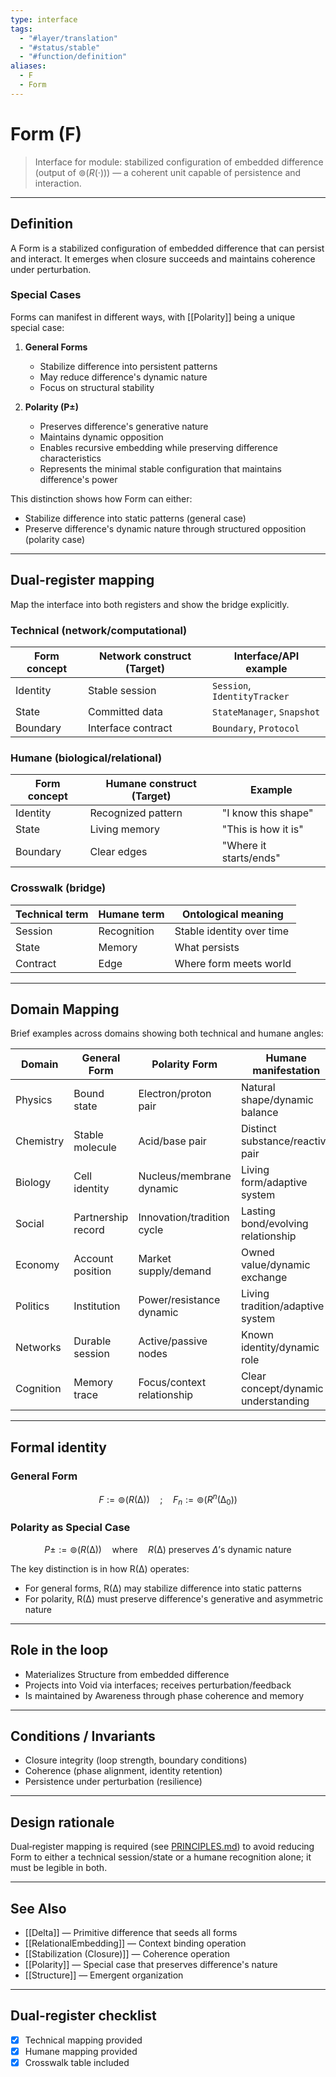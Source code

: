 ```yaml
---
type: interface
tags:
  - "#layer/translation"
  - "#status/stable"
  - "#function/definition"
aliases:
  - F
  - Form
---
```


# Form (F)

> Interface for module: stabilized configuration of embedded difference (output of $⊚(R(·))$) — a coherent unit capable of persistence and interaction.

---

## Definition

A Form is a stabilized configuration of embedded difference that can persist and interact. It emerges when closure succeeds and maintains coherence under perturbation.

### Special Cases

Forms can manifest in different ways, with [[Polarity]] being a unique special case:

1. **General Forms**
   - Stabilize difference into persistent patterns
   - May reduce difference's dynamic nature
   - Focus on structural stability

2. **Polarity (P±)**
   - Preserves difference's generative nature
   - Maintains dynamic opposition
   - Enables recursive embedding while preserving difference characteristics
   - Represents the minimal stable configuration that maintains difference's power

This distinction shows how Form can either:
- Stabilize difference into static patterns (general case)
- Preserve difference's dynamic nature through structured opposition (polarity case)

---

## Dual‑register mapping

Map the interface into both registers and show the bridge explicitly.

### Technical (network/computational)

| Form concept | Network construct (Target) | Interface/API example |
|-------------|---------------------------|----------------------|
| Identity | Stable session | `Session`, `IdentityTracker` |
| State | Committed data | `StateManager`, `Snapshot` |
| Boundary | Interface contract | `Boundary`, `Protocol` |

### Humane (biological/relational)

| Form concept | Humane construct (Target) | Example |
|-------------|---------------------------|---------|
| Identity | Recognized pattern | "I know this shape" |
| State | Living memory | "This is how it is" |
| Boundary | Clear edges | "Where it starts/ends" |

### Crosswalk (bridge)

| Technical term | Humane term | Ontological meaning |
|---------------|-------------|-------------------|
| Session | Recognition | Stable identity over time |
| State | Memory | What persists |
| Contract | Edge | Where form meets world |

---

## Domain Mapping

Brief examples across domains showing both technical and humane angles:

| Domain | General Form | Polarity Form | Humane manifestation |
|--------|--------------|---------------|---------------------|
| Physics | Bound state | Electron/proton pair | Natural shape/dynamic balance |
| Chemistry | Stable molecule | Acid/base pair | Distinct substance/reactive pair |
| Biology | Cell identity | Nucleus/membrane dynamic | Living form/adaptive system |
| Social | Partnership record | Innovation/tradition cycle | Lasting bond/evolving relationship |
| Economy | Account position | Market supply/demand | Owned value/dynamic exchange |
| Politics | Institution | Power/resistance dynamic | Living tradition/adaptive system |
| Networks | Durable session | Active/passive nodes | Known identity/dynamic role |
| Cognition | Memory trace | Focus/context relationship | Clear concept/dynamic understanding |

---

## Formal identity

### General Form
$$
F := ⊚(R(∆)) \quad ; \quad F_n := ⊚(R^n(∆_0))
$$

### Polarity as Special Case
$$
P± := ⊚(R(∆)) \quad \text{where} \quad R(∆) \text{ preserves } \Delta \text{'s dynamic nature}
$$

The key distinction is in how R(∆) operates:
- For general forms, R(∆) may stabilize difference into static patterns
- For polarity, R(∆) must preserve difference's generative and asymmetric nature

---

## Role in the loop

- Materializes Structure from embedded difference
- Projects into Void via interfaces; receives perturbation/feedback
- Is maintained by Awareness through phase coherence and memory

---

## Conditions / Invariants

- Closure integrity (loop strength, boundary conditions)
- Coherence (phase alignment, identity retention)
- Persistence under perturbation (resilience)

---

## Design rationale

Dual‑register mapping is required (see [PRINCIPLES.md](../../../../../PRINCIPLES.md)) to avoid reducing Form to either a technical session/state or a humane recognition alone; it must be legible in both.

---

## See Also

- [[Delta]] — Primitive difference that seeds all forms
- [[RelationalEmbedding]] — Context binding operation
- [[Stabilization (Closure)]] — Coherence operation
- [[Polarity]] — Special case that preserves difference's nature
- [[Structure]] — Emergent organization

---

## Dual‑register checklist

- [x] Technical mapping provided
- [x] Humane mapping provided
- [x] Crosswalk table included